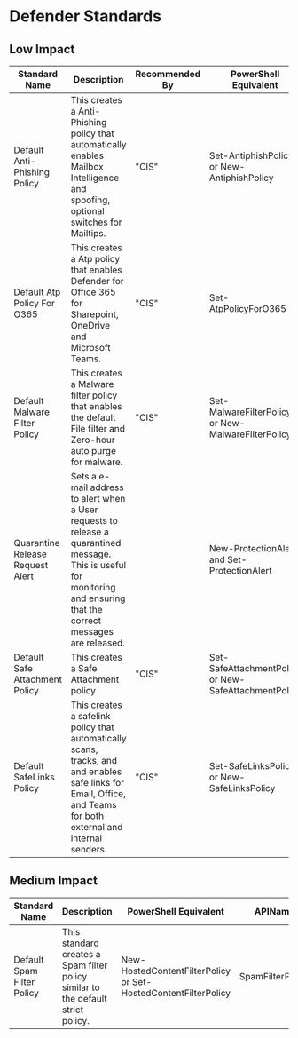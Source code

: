 # Defender Standards

## Low Impact

| Standard Name                    | Description                                                                                                                                                              | Recommended By | PowerShell Equivalent                                | APIName                |
| -------------------------------- | ------------------------------------------------------------------------------------------------------------------------------------------------------------------------ | -------------- | ---------------------------------------------------- | ---------------------- |
| Default Anti-Phishing Policy     | This creates a Anti-Phishing policy that automatically enables Mailbox Intelligence and spoofing, optional switches for Mailtips.                                        | "CIS"          | Set-AntiphishPolicy or New-AntiphishPolicy           | AntiPhishPolicy        |
| Default Atp Policy For O365      | This creates a Atp policy that enables Defender for Office 365 for Sharepoint, OneDrive and Microsoft Teams.                                                             | "CIS"          | Set-AtpPolicyForO365                                 | AtpPolicyForO365       |
| Default Malware Filter Policy    | This creates a Malware filter policy that enables the default File filter and Zero-hour auto purge for malware.                                                          | "CIS"          | Set-MalwareFilterPolicy or New-MalwareFilterPolicy   | MalwareFilterPolicy    |
| Quarantine Release Request Alert | Sets a e-mail address to alert when a User requests to release a quarantined message. This is useful for monitoring and ensuring that the correct messages are released. |                | New-ProtectionAlert and Set-ProtectionAlert          | QuarantineRequestAlert |
| Default Safe Attachment Policy   | This creates a Safe Attachment policy                                                                                                                                    | "CIS"          | Set-SafeAttachmentPolicy or New-SafeAttachmentPolicy | SafeAttachmentPolicy   |
| Default SafeLinks Policy         | This creates a safelink policy that automatically scans, tracks, and and enables safe links for Email, Office, and Teams for both external and internal senders          | "CIS"          | Set-SafeLinksPolicy or New-SafeLinksPolicy           | SafeLinksPolicy        |

## Medium Impact

| Standard Name              | Description                                                                      | PowerShell Equivalent                                          | APIName          |
| -------------------------- | -------------------------------------------------------------------------------- | -------------------------------------------------------------- | ---------------- |
| Default Spam Filter Policy | This standard creates a Spam filter policy similar to the default strict policy. | New-HostedContentFilterPolicy or Set-HostedContentFilterPolicy | SpamFilterPolicy |

